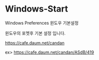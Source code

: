 # Windows-Start
Windows Preferences 윈도우 기본설정

윈도우의 포멧후 기본 설정 입니다.

https://cafe.daum.net/candan

ex> https://cafe.daum.net/candan/ASdB/419
